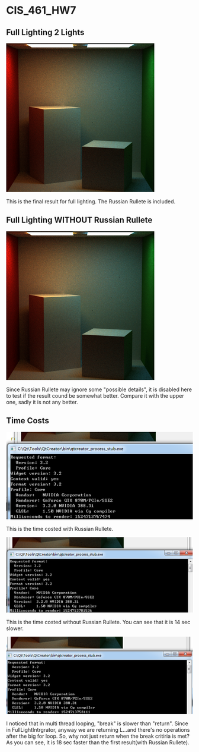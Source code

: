 # CIS_461_HW7

## Full Lighting 2 Lights ##

![](./2lights_full.png)

This is the final result for full lighting. 
The Russian Rullete is included. 

## Full Lighting WITHOUT Russian Rullete ##

![](./2lights_full_without_rr.png)

Since Russian Rullete may ignore some "possible details", it is disabled here to test if the result cound be somewhat better. 
Compare it with the upper one, sadly it is not any better. 


## Time Costs

![](./time_with_rr.png)

This is the time costed with Russian Rullete. 


![](./time_without_rr.png)

This is the time costed without Russian Rullete. You can see that it is 14 sec slower. 

![](./time_return.png)

I noticed that in multi thread looping, "break" is slower than "return".
Since in FullLightIntrgrator, anyway we are returning L...and there's no operations after the big for loop.
So, why not just return when the break critiria is met?
As you can see, it is 18 sec faster than the first result(with Russian Rullete).

